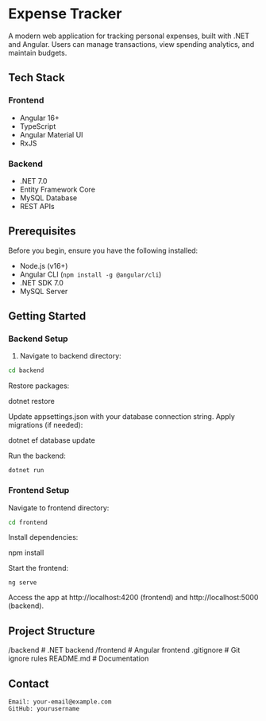 # Expense Tracker

A modern web application for tracking personal expenses, built with .NET and Angular. Users can manage transactions, view spending analytics, and maintain budgets.

## Tech Stack

### Frontend

- Angular 16+
- TypeScript
- Angular Material UI
- RxJS

### Backend

- .NET 7.0
- Entity Framework Core
- MySQL Database
- REST APIs

## Prerequisites

Before you begin, ensure you have the following installed:

- Node.js (v16+)
- Angular CLI (`npm install -g @angular/cli`)
- .NET SDK 7.0
- MySQL Server

## Getting Started

### Backend Setup

1. Navigate to backend directory:

```bash
cd backend
```

Restore packages:

dotnet restore

Update appsettings.json with your database connection string.
Apply migrations (if needed):

dotnet ef database update

Run the backend:

    dotnet run

### Frontend Setup

Navigate to frontend directory:

```bash
cd frontend
```

Install dependencies:

npm install

Start the frontend:

    ng serve

Access the app at http://localhost:4200 (frontend) and http://localhost:5000 (backend).

## Project Structure

/backend # .NET backend
/frontend # Angular frontend
.gitignore # Git ignore rules
README.md # Documentation

## Contact

    Email: your-email@example.com
    GitHub: yourusername
